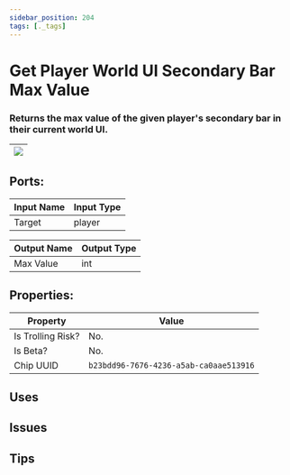 ```yaml
---
sidebar_position: 204
tags: [._tags]
---
```


# Get Player World UI Secondary Bar Max Value


### Returns the max value of the given player's secondary bar in their current world UI.

| ![](https://images-ext-2.discordapp.net/external/MPmIaQzlEPmgGWlgi-WxBBXt0Bjv_zWPkg1y1f_sy3s/https/www.recroomcircuits.com/image/circuit/absolute-value?width=206&height=108) |
|-----|

## Ports:

| Input Name | Input Type |
|-----------|-----------|
| Target | player |

| Output Name | Output Type |
|-----------|-----------|
| Max Value | int |

## Properties:

| Property  | Value |
|-------------------|-----------|
| Is Trolling Risk? | No. |
| Is Beta? | No. |
| Chip UUID | `b23bdd96-7676-4236-a5ab-ca0aae513916` |

## Uses

## Issues

## Tips